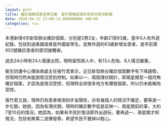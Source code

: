 ```yaml
---
layout: post
title: 確診個案回落至單位數　張竹君稱疫情未受控市民勿鬆懈
date: 2020-04-12 17:00:13.000000000 +08:00
categories: rss
---
```


本港新增4宗新型肺炎確診個案，分別是2男2女，年齡21至63歲，當中3人有外遊紀錄，包括到過美國或者是外國留學生。並無外遊的63歲新增女患者，是早前第902號確診患者的密切接觸者。

過去24小時有24人復康出院，現時留院病人中，有13人危殆、8人情況嚴重。

衞生防護中心傳染病處主任張竹君表示，近日新型肺炎確診個案數字有下降趨勢，但現時仍然未能說情況受到控制。如果以一、兩個潛伏期計，即兩星期至一個月無確診個案，才認為是情況受控，但現時全球很多地方有爆發個案，所以仍未能稱為受控。

張竹君又說，現時仍有患者檢測初步呈陽性，亦有幾個人的情況不確定，要等進一步化驗。她說，因為有潛伏期，現時的確診數字低是反映一、兩星期前的事，大約7至10日的情況。她認為，如果有巿民於復活節外出遊玩，要再過一、兩星期才知情況，包括有無第二波爆發等，希望巿民不要掉以輕心。
